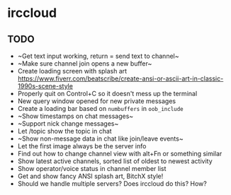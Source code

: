 # irccloud

## TODO
- ~Get text input working, return = send text to channel~
- ~Make sure channel join opens a new buffer~
- Create loading screen with splash art https://www.fiverr.com/beatscribe/create-ansi-or-ascii-art-in-classic-1990s-scene-style
- Properly quit on Control+C so it doesn't mess up the terminal
- New query window opened for new private messages
- Create a loading bar based on `numbuffers` in `oob_include`
- ~Show timestamps on chat messages~
- ~Support nick change messages~
- Let /topic show the topic in chat
- ~Show non-message data in chat like join/leave events~
- Let the first image always be the server info
- Find out how to change channel view with alt+Fn or something similar
- Show latest active channels, sorted list of oldest to newest activity
- Show operator/voice status in channel member list
- Get and show fancy ANSI splash art, BitchX style!
- Should we handle multiple servers? Does irccloud do this? How?
